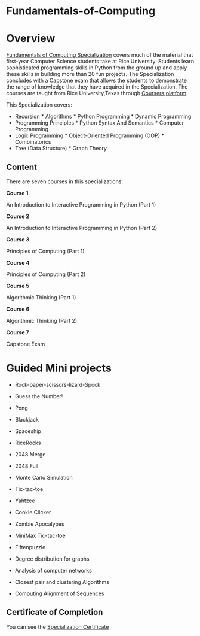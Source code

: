 # Fundamentals-of-Computing

# Overview
[Fundamentals of Computing Specialization](https://www.coursera.org/specializations/computer-fundamentals) covers much of the material that first-year Computer Science students take at Rice University. Students learn sophisticated programming skills in Python from the ground up and apply these skills in building more than 20 fun projects. The Specialization concludes with a Capstone exam that allows the students to demonstrate the range of knowledge that they have acquired in the Specialization. The courses are taught from Rice University,Texas through [Coursera platform](https://www.coursera.org).

This Specialization covers:

* Recursion * Algorithms * Python Programming * Dynamic Programming
* Programming Principles * Python Syntax And Semantics * Computer Programming
* Logic Programming * Object-Oriented Programming (OOP) * Combinatorics
* Tree (Data Structure) * Graph Theory

## Content
There are seven courses in this specializations:

**Course 1**

An Introduction to Interactive Programming in Python (Part 1)

**Course 2**

An Introduction to Interactive Programming in Python (Part 2)

**Course 3**

Principles of Computing (Part 1)

**Course 4**

Principles of Computing (Part 2)

**Course 5**

Algorithmic Thinking (Part 1)

**Course 6**

Algorithmic Thinking (Part 2)

**Course 7**

Capstone Exam

# Guided Mini projects

* Rock-paper-scissors-lizard-Spock

* Guess the Number!

* Pong

* Blackjack

* Spaceship

* RiceRocks

* 2048 Merge

* 2048 Full

* Monte Carlo Simulation

* Tic-tac-toe

* Yahtzee

* Cookie Clicker

* Zombie Apocalypes

* MiniMax Tic-tac-toe

* Fiftenpuzzle

* Degree distribution for graphs

* Analysis of computer networks

* Closest pair and clustering Algorithms

* Computing Alignment of Sequences

## Certificate of Completion
You can see the [Specialization Certificate](https://github.com/eaamankwah/Certificates/blob/main/Coursera-Fundamentals-of-Computing_specialization.pdf)
